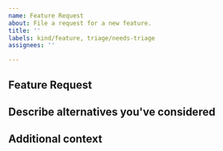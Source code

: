 ```yaml
---
name: Feature Request
about: File a request for a new feature.
title: ''
labels: kind/feature, triage/needs-triage
assignees: ''

---
```


<!-- Before creating a new feature request please search for any existing related [issues](https://github.com/symblai/open-virtual-assistant/issues). If you find an issue, join the discussion or add an emoji or comment with your scenario or subscribe to follow updates. -->

## Feature Request

<!-- Provide details on the feature request here. Is your feature request relating to fixing a bug or is it to add/remove capabilities? Please describe what you would like to happen. -->

## Describe alternatives you've considered

<!-- if applicable, what other alternatives are there and why did you not choose them? -->

## Additional context

<!-- if applicable, put any additional context here. -->

